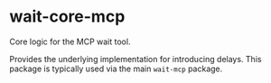 # wait-core-mcp

Core logic for the MCP wait tool.

Provides the underlying implementation for introducing delays. This package is typically used via the main `wait-mcp` package.